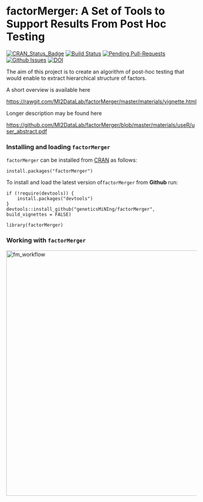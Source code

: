 # factorMerger: A Set of Tools to Support Results From Post Hoc Testing

[![CRAN_Status_Badge](http://www.r-pkg.org/badges/version/factorMerger)](https://cran.r-project.org/package=factorMerger)
[![Build Status](https://travis-ci.org/MI2DataLab/factorMerger.svg?branch=master)](https://travis-ci.org/MI2DataLab/factorMerger)
[![Pending Pull-Requests](http://githubbadges.herokuapp.com/MI2DataLab/factorMerger/pulls.svg)](https://github.com/geneticsMiNIng/factorMerger/pulls)
[![Github Issues](http://githubbadges.herokuapp.com/MI2DataLab/factorMerger/issues.svg)](https://github.com/MI2DataLab/factorMerger/issues)
[![DOI](https://zenodo.org/badge/70429809.svg)](https://zenodo.org/badge/latestdoi/70429809)

The aim of this project is to create an algorithm of post-hoc testing that would enable to extract hierarchical structure of factors.

A short overview is available here

https://rawgit.com/MI2DataLab/factorMerger/master/materials/vignette.html

Longer description may be found here

https://github.com/MI2DataLab/factorMerger/blob/master/materials/useR/user_abstract.pdf


### Installing and loading `factorMerger`

`factorMerger` can be installed from [CRAN](https://cran.r-project.org/package=factorMerger) as follows:

```{r}
install.packages("factorMerger")
```

To install and load the latest version of`factorMerger` from **Github** run:

```{r}
if (!require(devtools)) {
    install.packages("devtools")
}
devtools::install_github("geneticsMiNIng/factorMerger", build_vignettes = FALSE)

library(factorMerger)
```

### Working with `factorMerger`

<img src="https://github.com/MI2DataLab/factorMerger/blob/master/README_workflow.png" alt="fm_workflow" width = '650'/>
